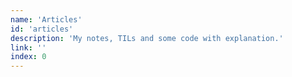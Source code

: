 ```yaml
---
name: 'Articles'
id: 'articles'
description: 'My notes, TILs and some code with explanation.'
link: ''
index: 0
---
```

